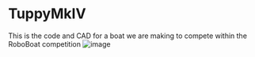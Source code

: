 # TuppyMkIV
This is the code and CAD for a boat we are making to compete within the RoboBoat competition
![image](https://github.com/SketchyBots-of-DFW/TuppyMkIV/assets/139906011/ae0a1bbc-fded-43fa-97cc-4490dde3a6ae)
